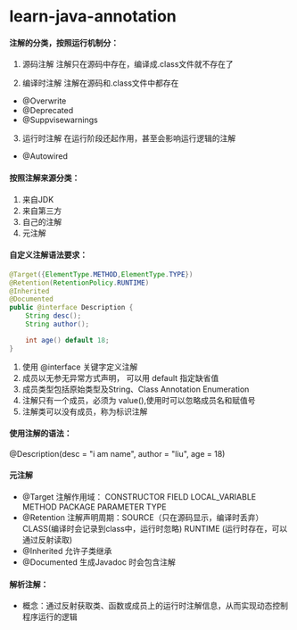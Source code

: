 # learn-java-annotation


#### 注解的分类，按照运行机制分：
1. 源码注解	注解只在源码中存在，编译成.class文件就不存在了

2. 编译时注解	注解在源码和.class文件中都存在
  * @Overwrite
  * @Deprecated
  * @Suppvisewarnings
3. 运行时注解	在运行阶段还起作用，甚至会影响运行逻辑的注解
  * @Autowired

#### 按照注解来源分类：
1. 来自JDK
2. 来自第三方
3. 自己的注解
4. 元注解

#### 自定义注解语法要求：
```java
@Target({ElementType.METHOD,ElementType.TYPE})
@Retention(RetentionPolicy.RUNTIME)
@Inherited
@Documented
public @interface Description {
    String desc();
    String author();

    int age() default 18;
}
```
1. 使用 @interface 关键字定义注解
2. 成员以无参无异常方式声明， 可以用 default 指定缺省值
3. 成员类型包括原始类型及String、Class	Annotation Enumeration
4. 注解只有一个成员，必须为 value(),使用时可以忽略成员名和赋值号
5. 注解类可以没有成员，称为标识注解

#### 使用注解的语法：
@Description(desc = "i am name", author = "liu", age = 18)


#### 元注解
  * @Target 注解作用域： CONSTRUCTOR FIELD LOCAL_VARIABLE METHOD PACKAGE PARAMETER TYPE
  * @Retention 注解声明周期：SOURCE（只在源码显示，编译时丢弃） CLASS(编译时会记录到class中，运行时忽略) RUNTIME (运行时存在，可以通过反射读取)
  * @Inherited 允许子类继承
  * @Documented 生成Javadoc 时会包含注解

#### 解析注解：
  * 概念：通过反射获取类、函数或成员上的运行时注解信息，从而实现动态控制程序运行的逻辑

